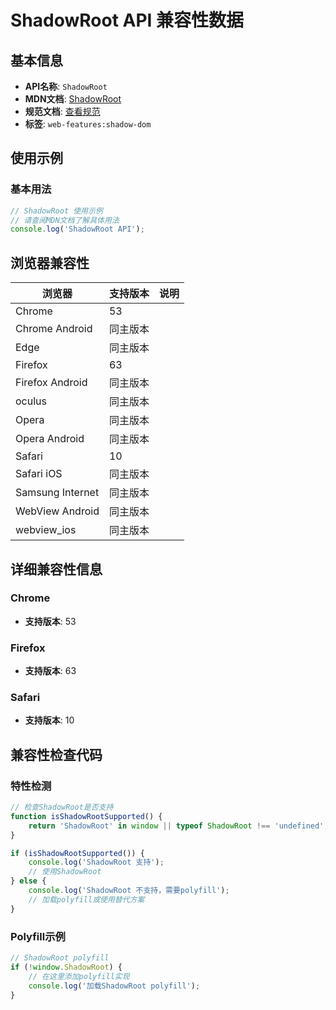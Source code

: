 # ShadowRoot API 兼容性数据

## 基本信息

- **API名称**: `ShadowRoot`
- **MDN文档**: [ShadowRoot](https://developer.mozilla.org/docs/Web/API/ShadowRoot)
- **规范文档**: [查看规范](https://dom.spec.whatwg.org/#interface-shadowroot)
- **标签**: `web-features:shadow-dom`

## 使用示例

### 基本用法

```javascript
// ShadowRoot 使用示例
// 请查阅MDN文档了解具体用法
console.log('ShadowRoot API');
```

## 浏览器兼容性

| 浏览器 | 支持版本 | 说明 |
|--------|----------|------|
| Chrome | 53 |  |
| Chrome Android | 同主版本 |  |
| Edge | 同主版本 |  |
| Firefox | 63 |  |
| Firefox Android | 同主版本 |  |
| oculus | 同主版本 |  |
| Opera | 同主版本 |  |
| Opera Android | 同主版本 |  |
| Safari | 10 |  |
| Safari iOS | 同主版本 |  |
| Samsung Internet | 同主版本 |  |
| WebView Android | 同主版本 |  |
| webview_ios | 同主版本 |  |

## 详细兼容性信息

### Chrome

- **支持版本**: 53

### Firefox

- **支持版本**: 63

### Safari

- **支持版本**: 10

## 兼容性检查代码

### 特性检测

```javascript
// 检查ShadowRoot是否支持
function isShadowRootSupported() {
    return 'ShadowRoot' in window || typeof ShadowRoot !== 'undefined';
}

if (isShadowRootSupported()) {
    console.log('ShadowRoot 支持');
    // 使用ShadowRoot
} else {
    console.log('ShadowRoot 不支持，需要polyfill');
    // 加载polyfill或使用替代方案
}
```

### Polyfill示例

```javascript
// ShadowRoot polyfill
if (!window.ShadowRoot) {
    // 在这里添加polyfill实现
    console.log('加载ShadowRoot polyfill');
}
```

